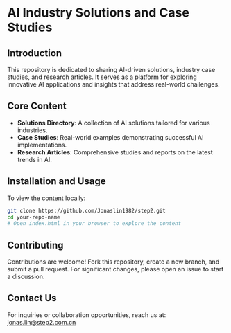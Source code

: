 # AI Industry Solutions and Case Studies

## Introduction
This repository is dedicated to sharing AI-driven solutions, industry case studies, and research articles. It serves as a platform for exploring innovative AI applications and insights that address real-world challenges.

## Core Content
- **Solutions Directory**: A collection of AI solutions tailored for various industries.
- **Case Studies**: Real-world examples demonstrating successful AI implementations.
- **Research Articles**: Comprehensive studies and reports on the latest trends in AI.

## Installation and Usage
To view the content locally:

```bash
git clone https://github.com/Jonaslin1982/step2.git
cd your-repo-name
# Open index.html in your browser to explore the content
```

## Contributing
Contributions are welcome! Fork this repository, create a new branch, and submit a pull request. For significant changes, please open an issue to start a discussion.

## Contact Us
For inquiries or collaboration opportunities, reach us at: jonas.lin@step2.com.cn
